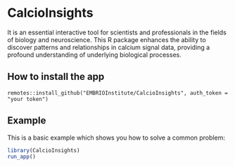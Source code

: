 # CalcioInsights
It is an essential interactive tool for scientists and professionals in the fields of biology and neuroscience. This R package enhances the ability to discover patterns and relationships in calcium signal data, providing a profound understanding of underlying biological processes.

## How to install the app

```
remotes::install_github("EMBRIOInstitute/CalcioInsights", auth_token = "your token")
```
## Example

This is a basic example which shows you how to solve a common problem:

``` r
library(CalcioInsights)
run_app()
```

